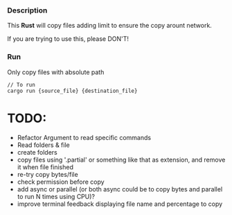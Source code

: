 ### Description

This **Rust** will copy files adding limit to ensure the copy arount network.

If you are trying to use this, please DON'T!

### Run
Only copy files with absolute path
```
// To run 
cargo run {source_file} {destination_file}
```

# TODO:
- Refactor Argument to read specific commands
- Read folders & file
- create folders
- copy files using '.partial' or something like that as extension, and remove it when file finished
- re-try copy bytes/file
- check permission before copy
- add async or parallel (or both async could be to copy bytes and parallel to run N times using CPU)?
- improve terminal feedback displaying file name and percentage to copy
